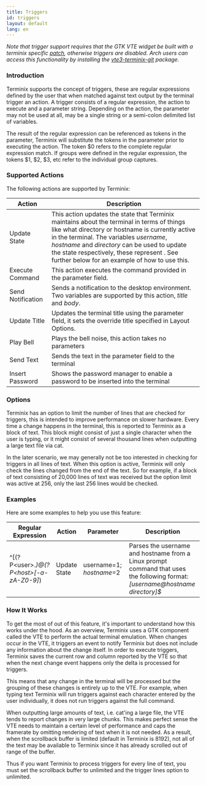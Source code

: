 ```yaml
---
title: Triggers
id: triggers
layout: default
lang: en
---
```

*Note that trigger support requires that the GTK VTE widget be built with a terminix specific [patch](https://github.com/gnunn1/terminix/blob/master/experimental/vte/alternate-screen.patch), otherwise triggers are disabled. Arch users can access this functionality by installing the [vte3-terminix-git](https://aur.archlinux.org/packages/vte3-terminix-git) package.*

### Introduction

Terminix supports the concept of triggers, these are regular expressions defined by the user that when matched against text output by the terminal trigger an action. A trigger consists of a regular expression, the action to execute and a parameter string. Depending on the action, the parameter may not be used at all, may be a single string or a semi-colon delimited list of variables.

The result of the regular expression can be referenced as tokens in the parameter, Terminix will substitute the tokens in the parameter prior to executing the action. The token $0 refers to the complete regular expression match. If groups were defined in the regular expression, the tokens $1, $2, $3, etc refer to the individual group captures.

### Supported Actions

The following actions are supported by Terminix:

Action | Description
-------|------------
Update State | This action updates the state that Terminix maintains about the terminal in terms of things like what directory or hostname is currently active in the terminal. The variables *username*, *hostname* and *directory* can be used to update the state respectively, these represent . See further below for an example of how to use this.
Execute Command | This action executes the command provided in the parameter field.
Send Notification | Sends a notification to the desktop environment. Two variables are supported by this action, *title* and *body*.
Update Title | Updates the terminal title using the parameter field, it sets the override title specified in Layout Options.
Play Bell | Plays the bell noise, this action takes no parameters
Send Text | Sends the text in the parameter field to the terminal
Insert Password | Shows the password manager to enable a password to be inserted into the terminal

### Options

Terminix has an option to limit the number of lines that are checked for triggers, this is intended to improve performance on slower hardware. Every time a change happens in the terminal, this is reported to Terminix as a block of text. This block might consist of just a single character when the user is typing, or it might consist of several thousand lines when outputting a large text file via cat.

In the later scenario, we may generally not be too interested in checking for triggers in all lines of text. When this option is active, Terminix will only check the lines changed from the end of the text. So for example, if a block of text consisting of 20,000 lines of text was received but the option limit was active at 256, only the last 256 lines would be checked.

### Examples

Here are some examples to help you use this feature:

Regular Expression | Action | Parameter | Description
-------------------|--------|-----------|------------
^\[(?P&lt;user>.*)@(?P&lt;host>[-a-zA-Z0-9]*) | Update State | username=$1;hostname=$2 | Parses the username and hostname from a Linux prompt command that uses the following format: *[username@hostname directory]$*

### How It Works

To get the most of out of this feature, it's important to understand how this works under the hood. As an overview, Terminix uses a GTK component called the VTE to perform the actual terminal emulation. When changes occur in the VTE, it triggers an event to notify Terminix but does not include any information about the change itself. In order to execute triggers, Terminix saves the current row and column reported by the VTE so that when the next change event happens only the delta is processed for triggers.

This means that any change in the terminal will be processed but the grouping of these changes is entirely up to the VTE. For example, when typing text Terminix will run triggers against each character entered by the user individually, it does not run triggers against the full command. 

When outputting large amounts of text, i.e. cat'ing a large file, the VTE tends to report changes in very large chunks. This makes perfect sense the VTE needs to maintain a certain level of performance and caps the framerate by omitting rendering of text when it is not needed. As a result, when the scrollback buffer is limited (default in Terminix is 8192), not all of the text may be available to Terminix since it has already scrolled out of range of the buffer.

Thus if you want Terminix to process triggers for every line of text, you must set the scrollback buffer to unlimited and the trigger lines option to unlimited.

